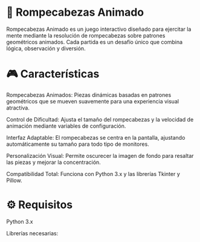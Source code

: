 # 🧩 Rompecabezas Animado

Rompecabezas Animado es un juego interactivo diseñado para ejercitar la mente mediante la resolución de rompecabezas sobre patrones geométricos animados. Cada partida es un desafío único que combina lógica, observación y diversión.

# 🎮 Características

Rompecabezas Animados: Piezas dinámicas basadas en patrones geométricos que se mueven suavemente para una experiencia visual atractiva.

Control de Dificultad: Ajusta el tamaño del rompecabezas y la velocidad de animación mediante variables de configuración.

Interfaz Adaptable: El rompecabezas se centra en la pantalla, ajustando automáticamente su tamaño para todo tipo de monitores.

Personalización Visual: Permite oscurecer la imagen de fondo para resaltar las piezas y mejorar la concentración.

Compatibilidad Total: Funciona con Python 3.x y las librerías Tkinter y Pillow.

# ⚙️ Requisitos

Python 3.x

Librerías necesarias:
